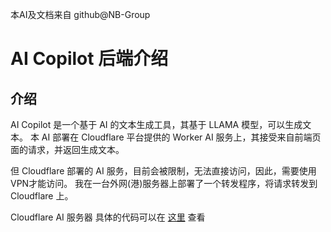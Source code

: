 本AI及文档来自 github@NB-Group
# AI Copilot 后端介绍
## 介绍
AI Copilot 是一个基于 AI 的文本生成工具，其基于 LLAMA 模型，可以生成文本。
本 AI 部署在 Cloudflare 平台提供的 Worker AI 服务上，其接受来自前端页面的请求，并返回生成文本。

但 Cloudflare 部署的 AI 服务，目前会被限制，无法直接访问，因此，需要使用VPN才能访问。
我在一台外网(港)服务器上部署了一个转发程序，将请求转发到 Cloudflare 上。

Cloudflare AI 服务器 具体的代码可以在 [这里](Cloudflare%20AI.js) 查看
